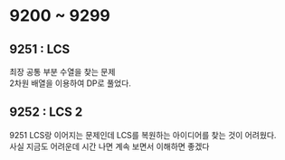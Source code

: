 # 9200 ~ 9299


## 9251 : LCS
최장 공통 부분 수열을 찾는 문제  
2차원 배열을 이용하여 DP로 풀었다.

## 9252 : LCS 2
9251 LCS랑 이어지는 문제인데 LCS를 복원하는 아이디어를 찾는 것이 어려웠다.  
사실 지금도 어려운데 시간 나면 계속 보면서 이해하면 좋겠다
